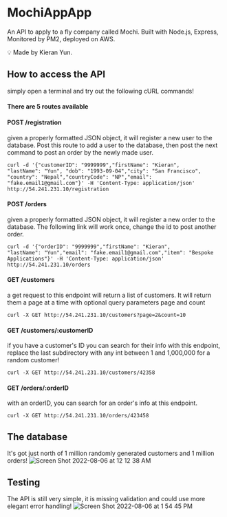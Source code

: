 # MochiAppApp
An API to apply to a fly company called Mochi. 
Built with Node.js, Express, Monitored by PM2, deployed on AWS.

:bulb:  Made by Kieran Yun.

## How to access the API
simply open a terminal and try out the following cURL commands!

#### There are 5 routes available 
#### POST /registration 
   given a properly formatted JSON object, it will register a new user to the database. Post this route to add a user to the database, then post the next command to post an order by the newly made user. 
   
   ```
curl -d '{"customerID": "9999999","firstName": "Kieran",
"lastName": "Yun", "dob": "1993-09-04","city": "San Francisco", "country": "Nepal","countryCode": "NP","email": "fake.email1@gmail.com"}' -H 'Content-Type: application/json' http://54.241.231.10/registration
 ```
 
#### POST /orders
   given a properly formatted JSON object, it will register a new order to the database. The following link will work once, change the id to post another order. 
   
```
curl -d '{"orderID": "9999999","firstName": "Kieran",
"lastName": "Yun","email": "fake.email1@gmail.com","item": "Bespoke Applications"}' -H 'Content-Type: application/json' http://54.241.231.10/orders
 ```
   
#### GET /customers
   a get request to this endpoint will return a list of customers. It will return them a page at a time with optional query parameters page and count
   ```
   curl -X GET http://54.241.231.10/customers?page=2&count=10
   ```
#### GET /customers/:customerID
   if you have a customer's ID you can search for their info with this endpoint, replace the last subdirectory with any int between 1 and 1,000,000 for a random customer!
   ```
   curl -X GET http://54.241.231.10/customers/42358
   ```
#### GET /orders/:orderID
   with an orderID, you can search for an order's info at this endpoint. 
   ```
   curl -X GET http://54.241.231.10/orders/423458
   ```
   
## The database
It's got just north of 1 million randomly generated customers and 1 million orders!
![Screen Shot 2022-08-06 at 12 12 38 AM](https://user-images.githubusercontent.com/18022276/183265784-6a905231-65ec-46cc-b21a-cf494031bbbe.png)

## Testing
The API is still very simple, it is missing validation and could use more elegant error handling! 
![Screen Shot 2022-08-06 at 1 54 45 PM](https://user-images.githubusercontent.com/18022276/183265779-b450443d-0cf0-4d8f-a343-87ce99fc69e9.png)


